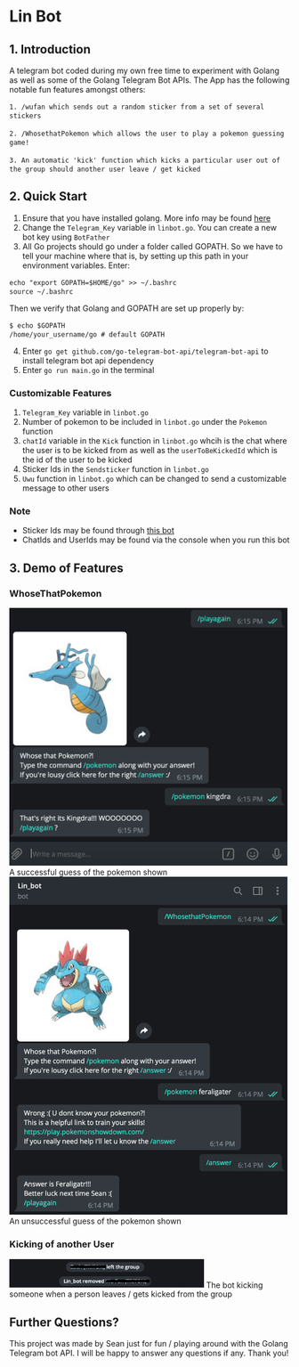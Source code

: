 # Lin Bot

## 1. Introduction

A telegram bot coded during my own free time to experiment with Golang as well as some of the Golang Telegram Bot APIs.
The App has the following notable fun features amongst others:

```
1. /wufan which sends out a random sticker from a set of several stickers

2. /WhosethatPokemon which allows the user to play a pokemon guessing game!

3. An automatic 'kick' function which kicks a particular user out of the group should another user leave / get kicked

```

## 2. Quick Start

1. Ensure that you have installed golang. More info may be found [here](https://golang.org/doc/install)
2. Change the `Telegram_Key` variable in `linbot.go`. You can create a new bot key using `BotFather`
3. All Go projects should go under a folder called GOPATH. So we have to tell your machine where that is, by setting up this path in your environment variables. Enter:

```
echo "export GOPATH=$HOME/go" >> ~/.bashrc
source ~/.bashrc
```

Then we verify that Golang and GOPATH are set up properly by:

```
$ echo $GOPATH
/home/your_username/go # default GOPATH
```

4. Enter `go get github.com/go-telegram-bot-api/telegram-bot-api` to install telegram bot api dependency
5. Enter `go run main.go` in the terminal

### Customizable Features

1. `Telegram_Key` variable in `linbot.go`
2. Number of pokemon to be included in `linbot.go` under the `Pokemon` function
3. `chatId` variable in the `Kick` function in `linbot.go` whcih is the chat where the user is to be kicked from as well as the `userToBeKickedId` which is the id of the user to be kicked
4. Sticker Ids in the `Sendsticker` function in `linbot.go`
5. `Uwu` function in `linbot.go` which can be changed to send a customizable message to other users

### Note

-   Sticker Ids may be found through [this bot](https://t.me/idstickerbot?start=botostore)
-   ChatIds and UserIds may be found via the console when you run this bot

## 3. Demo of Features

### WhoseThatPokemon

  <img src="https://github.com/seanlowcy77/Lin_bot/blob/master/DemoPics/DemoPokemonPass.png" width="500" />
A successful guess of the pokemon shown

  <img src="https://github.com/seanlowcy77/Lin_bot/blob/master/DemoPics/DemoPokemonFail.png" width="500" />
An unsuccessful guess of the pokemon shown

### Kicking of another User

  <img src="https://github.com/seanlowcy77/Lin_bot/blob/master/DemoPics/DemoKick.png" width="350" />
The bot kicking someone when a person leaves / gets kicked from the group

## Further Questions?

This project was made by Sean just for fun / playing around with the Golang Telegram bot API. I will be happy to answer any questions if any. Thank you!
